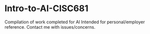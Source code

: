 # Intro-to-AI-CISC681
Compilation of work completed for AI
Intended for personal/employer reference.
Contact me with issues/concerns.
